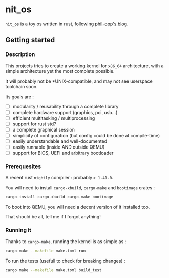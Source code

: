 # nit_os

`nit_os` is a toy os written in rust, following [phil-opp's blog](https://os.phil-opp.com/).

## Getting started

### Description

This projects tries to create a working kernel for `x86_64` architecture, with a simple architecture yet the most complete possible.

It will probably not be *UNIX-compatible, and may not see userspace toolchain soon.

Its goals are :

- [ ] modularity / reusability through a complete library
- [ ] complete hardware support (graphics, pci, usb...)
- [ ] efficient multitasking / multiprocessing
- [ ] support for rust std?
- [ ] a complete graphical session
- [ ] simplicity of configuration (but config could be done at compile-time)
- [ ] easily understandable and well-documented
- [ ] easily runnable (inside AND outside QEMU)
- [ ] support for BIOS, UEFI and arbitrary bootloader

### Prerequesites

A recent rust `nightly` compiler : probably `> 1.41.0`.

You will need to install `cargo-xbuild`, `cargo-make` and `bootimage` crates :

```sh
cargo install cargo-xbuild cargo-make bootimage
```

To boot into QEMU, you will need a decent version of it installed too.

That should be all, tell me if I forgot anything!

### Running it

Thanks to `cargo-make`, running the kernel is as simple as :

```sh
cargo make --makefile make.toml run
```

To run the tests (usefull to check for breaking changes) :

```sh
cargo make --makefile make.toml build_test
```

